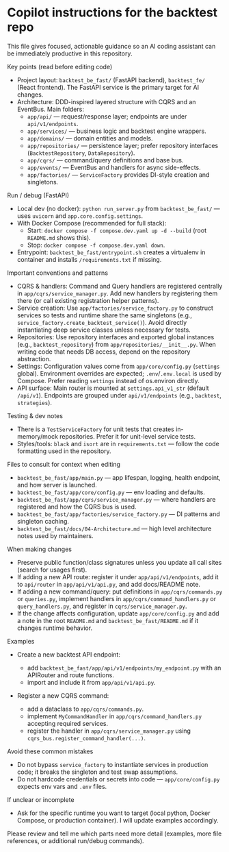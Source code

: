 # Copilot instructions for the backtest repo

This file gives focused, actionable guidance so an AI coding assistant can be immediately productive in this repository.

Key points (read before editing code)
- Project layout: `backtest_be_fast/` (FastAPI backend), `backtest_fe/` (React frontend). The FastAPI service is the primary target for AI changes.
- Architecture: DDD-inspired layered structure with CQRS and an EventBus. Main folders:
  - `app/api/` — request/response layer; endpoints are under `api/v1/endpoints`.
  - `app/services/` — business logic and backtest engine wrappers.
  - `app/domains/` — domain entities and models.
  - `app/repositories/` — persistence layer; prefer repository interfaces (`BacktestRepository`, `DataRepository`).
  - `app/cqrs/` — command/query definitions and base bus.
  - `app/events/` — EventBus and handlers for async side-effects.
  - `app/factories/` — `ServiceFactory` provides DI-style creation and singletons.

Run / debug (FastAPI)
- Local dev (no docker): `python run_server.py` from `backtest_be_fast/` — uses `uvicorn` and `app.core.config.settings`.
- With Docker Compose (recommended for full stack):
  - Start: `docker compose -f compose.dev.yaml up -d --build` (root `README.md` shows this).
  - Stop: `docker compose -f compose.dev.yaml down`.
- Entrypoint: `backtest_be_fast/entrypoint.sh` creates a virtualenv in container and installs `/requirements.txt` if missing.

Important conventions and patterns
- CQRS & handlers: Command and Query handlers are registered centrally in `app/cqrs/service_manager.py`. Add new handlers by registering them there (or call existing registration helper patterns).
- Service creation: Use `app/factories/service_factory.py` to construct services so tests and runtime share the same singletons (e.g., `service_factory.create_backtest_service()`). Avoid directly instantiating deep service classes unless necessary for tests.
- Repositories: Use repository interfaces and exported global instances (e.g., `backtest_repository`) from `app/repositories/__init__.py`. When writing code that needs DB access, depend on the repository abstraction.
- Settings: Configuration values come from `app/core/config.py` (`settings` global). Environment overrides are expected; `.env`/`.env.local` is used by Compose. Prefer reading `settings` instead of os.environ directly.
- API surface: Main router is mounted at `settings.api_v1_str` (default `/api/v1`). Endpoints are grouped under `api/v1/endpoints` (e.g., `backtest`, `strategies`).

Testing & dev notes
- There is a `TestServiceFactory` for unit tests that creates in-memory/mock repositories. Prefer it for unit-level service tests.
- Styles/tools: `black` and `isort` are in `requirements.txt` — follow the code formatting used in the repository.

Files to consult for context when editing
- `backtest_be_fast/app/main.py` — app lifespan, logging, health endpoint, and how server is launched.
- `backtest_be_fast/app/core/config.py` — env loading and defaults.
- `backtest_be_fast/app/cqrs/service_manager.py` — where handlers are registered and how the CQRS bus is used.
- `backtest_be_fast/app/factories/service_factory.py` — DI patterns and singleton caching.
- `backtest_be_fast/docs/04-Architecture.md` — high level architecture notes used by maintainers.

When making changes
- Preserve public function/class signatures unless you update all call sites (search for usages first).
- If adding a new API route: register it under `app/api/v1/endpoints`, add it to `api/router` in `app/api/v1/api.py`, and add docs/README note.
- If adding a new command/query: put definitions in `app/cqrs/commands.py` or `queries.py`, implement handlers in `app/cqrs/command_handlers.py` or `query_handlers.py`, and register in `cqrs/service_manager.py`.
- If the change affects configuration, update `app/core/config.py` and add a note in the root `README.md` and `backtest_be_fast/README.md` if it changes runtime behavior.

Examples
- Create a new backtest API endpoint:
  - add `backtest_be_fast/app/api/v1/endpoints/my_endpoint.py` with an APIRouter and route functions.
  - import and include it from `app/api/v1/api.py`.

- Register a new CQRS command:
  - add a dataclass to `app/cqrs/commands.py`.
  - implement `MyCommandHandler` in `app/cqrs/command_handlers.py` accepting required services.
  - register the handler in `app/cqrs/service_manager.py` using `cqrs_bus.register_command_handler(...)`.

Avoid these common mistakes
- Do not bypass `service_factory` to instantiate services in production code; it breaks the singleton and test swap assumptions.
- Do not hardcode credentials or secrets into code — `app/core/config.py` expects env vars and `.env` files.

If unclear or incomplete
- Ask for the specific runtime you want to target (local python, Docker Compose, or production container). I will update examples accordingly.

Please review and tell me which parts need more detail (examples, more file references, or additional run/debug commands).
